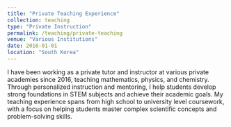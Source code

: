 ```yaml
---
title: "Private Teaching Experience"
collection: teaching
type: "Private Instruction"
permalink: /teaching/private-teaching
venue: "Various Institutions"
date: 2016-01-01
location: "South Korea"
---
```


I have been working as a private tutor and instructor at various private academies since 2016, teaching mathematics, physics, and chemistry. Through personalized instruction and mentoring, I help students develop strong foundations in STEM subjects and achieve their academic goals. My teaching experience spans from high school to university level coursework, with a focus on helping students master complex scientific concepts and problem-solving skills.
